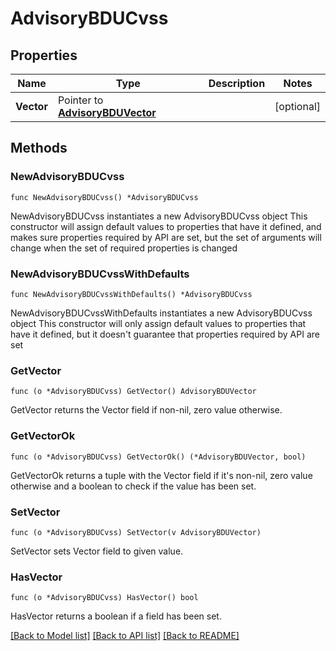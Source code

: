 # AdvisoryBDUCvss

## Properties

Name | Type | Description | Notes
------------ | ------------- | ------------- | -------------
**Vector** | Pointer to [**AdvisoryBDUVector**](AdvisoryBDUVector.md) |  | [optional] 

## Methods

### NewAdvisoryBDUCvss

`func NewAdvisoryBDUCvss() *AdvisoryBDUCvss`

NewAdvisoryBDUCvss instantiates a new AdvisoryBDUCvss object
This constructor will assign default values to properties that have it defined,
and makes sure properties required by API are set, but the set of arguments
will change when the set of required properties is changed

### NewAdvisoryBDUCvssWithDefaults

`func NewAdvisoryBDUCvssWithDefaults() *AdvisoryBDUCvss`

NewAdvisoryBDUCvssWithDefaults instantiates a new AdvisoryBDUCvss object
This constructor will only assign default values to properties that have it defined,
but it doesn't guarantee that properties required by API are set

### GetVector

`func (o *AdvisoryBDUCvss) GetVector() AdvisoryBDUVector`

GetVector returns the Vector field if non-nil, zero value otherwise.

### GetVectorOk

`func (o *AdvisoryBDUCvss) GetVectorOk() (*AdvisoryBDUVector, bool)`

GetVectorOk returns a tuple with the Vector field if it's non-nil, zero value otherwise
and a boolean to check if the value has been set.

### SetVector

`func (o *AdvisoryBDUCvss) SetVector(v AdvisoryBDUVector)`

SetVector sets Vector field to given value.

### HasVector

`func (o *AdvisoryBDUCvss) HasVector() bool`

HasVector returns a boolean if a field has been set.


[[Back to Model list]](../README.md#documentation-for-models) [[Back to API list]](../README.md#documentation-for-api-endpoints) [[Back to README]](../README.md)


